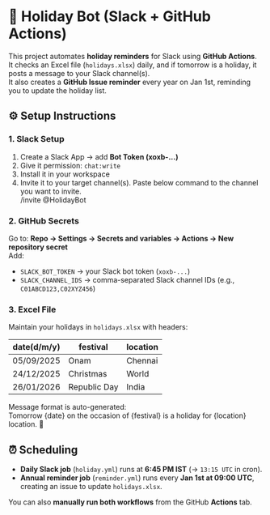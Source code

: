 # 🎉 Holiday Bot (Slack + GitHub Actions)

This project automates **holiday reminders** for Slack using **GitHub Actions**.  
It checks an Excel file (`holidays.xlsx`) daily, and if tomorrow is a holiday, it posts a message to your Slack channel(s).  
It also creates a **GitHub Issue reminder** every year on Jan 1st, reminding you to update the holiday list.

## ⚙️ Setup Instructions

### 1. Slack Setup
1. Create a Slack App → add **Bot Token (xoxb-...)**
2. Give it permission: `chat:write`
3. Install it in your workspace
4. Invite it to your target channel(s). Paste below command to the channel you want to invite.  
/invite @HolidayBot

### 2. GitHub Secrets
Go to: **Repo → Settings → Secrets and variables → Actions → New repository secret**  
Add:
- `SLACK_BOT_TOKEN` → your Slack bot token (`xoxb-...`)
- `SLACK_CHANNEL_IDS` → comma-separated Slack channel IDs (e.g., `C01ABCD123,C02XYZ456`)

 ### 3. Excel File
Maintain your holidays in `holidays.xlsx` with headers:

| date(d/m/y) | festival      | location  |
|-------------|--------------|------------|
| 05/09/2025  | Onam         | Chennai    |
| 24/12/2025  | Christmas    | World      |
| 26/01/2026  | Republic Day | India      |

Message format is auto-generated:  
Tomorrow {date} on the occasion of {festival} is a holiday for {location} location. 🎉

## ⏰ Scheduling

- **Daily Slack job** (`holiday.yml`) runs at **6:45 PM IST** (→ `13:15 UTC` in cron).
- **Annual reminder job** (`reminder.yml`) runs every **Jan 1st at 09:00 UTC**, creating an issue to update `holidays.xlsx`.

You can also **manually run both workflows** from the GitHub **Actions** tab.
 
